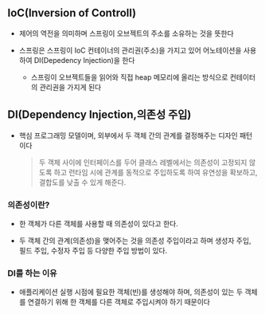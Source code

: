 ## IoC(Inversion of Controll)
* 제어의 역전을 의미하며 스프링이 오브젝트의 주소를 소유하는 것을 뜻한다

* 스프링은 스프링이 IoC 컨테이너의 관리권(주소)을 가지고 있어 어노테이션을 사용하여 DI(Depedency Injection)을 한다

    * 스프링이 오브젝트들을 읽어와 직접 heap 메모리에 올리는 방식으로 컨테이터의 관리권을 가지게 된다

## DI(Dependency Injection,의존성 주입)

* 핵심 프로그래밍 모델이며, 외부에서 두 객체 간의 관계를 결정해주는 디자인 패턴이다
    > 두 객체 사이에 인터페이스를 두어 클래스 레벨에서는 의존성이 고정되지 않도록 하고 런타임 시에 관계를 동적으로 주입하도록 하여 유연성을 확보하고, 결합도를 낮출 수 있게 해준다.

### 의존성이란?

* 한 객체가 다른 객체를 사용할 때 의존성이 있다고 한다.

* 두 객체 간의 관계(의존성)을 맺어주는 것을 의존성 주입이라고 하며 생성자 주입, 필드 주입, 수정자 주입 등 다양한 주입 방법이 있다.

### DI를 하는 이유

* 애플리케이션 실행 시점에 필요한 객체(빈)를 생성해야 하며, 의존성이 있는 두 객체를 연결하기 위해 한 객체를 다른 객체로 주입시켜야 하기 때문이다